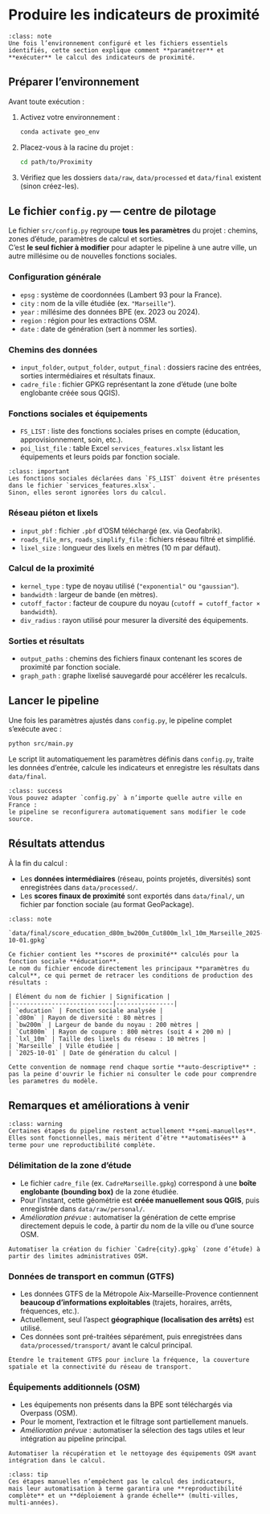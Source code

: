 ﻿# Produire les indicateurs de proximité

```{admonition} Objectif
:class: note
Une fois l’environnement configuré et les fichiers essentiels identifiés, cette section explique comment **paramétrer** et **exécuter** le calcul des indicateurs de proximité.
```

## Préparer l’environnement

Avant toute exécution :
1. Activez votre environnement :
   ```bash
   conda activate geo_env
   ```
2. Placez-vous à la racine du projet :
   ```bash
   cd path/to/Proximity
   ```
3. Vérifiez que les dossiers `data/raw`, `data/processed` et `data/final` existent (sinon créez-les).


## Le fichier `config.py` — centre de pilotage

Le fichier `src/config.py` regroupe **tous les paramètres** du projet : chemins, zones d’étude, paramètres de calcul et sorties.  
C’est **le seul fichier à modifier** pour adapter le pipeline à une autre ville, un autre millésime ou de nouvelles fonctions sociales.

### Configuration générale
- `epsg` : système de coordonnées (Lambert 93 pour la France).  
- `city` : nom de la ville étudiée (ex. `"Marseille"`).  
- `year` : millésime des données BPE (ex. 2023 ou 2024).  
- `region` : région pour les extractions OSM.  
- `date` : date de génération (sert à nommer les sorties).

### Chemins des données
- `input_folder`, `output_folder`, `output_final` : dossiers racine des entrées, sorties intermédiaires et résultats finaux.  
- `cadre_file` : fichier GPKG représentant la zone d’étude (une boîte englobante créée sous QGIS).

### Fonctions sociales et équipements
- `FS_LIST` : liste des fonctions sociales prises en compte (éducation, approvisionnement, soin, etc.).  
- `poi_list_file` : table Excel `services_features.xlsx` listant les équipements et leurs poids par fonction sociale.

```{admonition} Remarque
:class: important
Les fonctions sociales déclarées dans `FS_LIST` doivent être présentes dans le fichier `services_features.xlsx`.  
Sinon, elles seront ignorées lors du calcul.
```

### Réseau piéton et lixels
- `input_pbf` : fichier `.pbf` d’OSM téléchargé (ex. via Geofabrik).  
- `roads_file_mrs`, `roads_simplify_file` : fichiers réseau filtré et simplifié.  
- `lixel_size` : longueur des lixels en mètres (10 m par défaut).

### Calcul de la proximité
- `kernel_type` : type de noyau utilisé (`"exponential"` ou `"gaussian"`).  
- `bandwidth` : largeur de bande (en mètres).  
- `cutoff_factor` : facteur de coupure du noyau (`cutoff = cutoff_factor × bandwidth`).  
- `div_radius` : rayon utilisé pour mesurer la diversité des équipements.  

### Sorties et résultats
- `output_paths` : chemins des fichiers finaux contenant les scores de proximité par fonction sociale.  
- `graph_path` : graphe lixelisé sauvegardé pour accélérer les recalculs.


## Lancer le pipeline

Une fois les paramètres ajustés dans `config.py`, le pipeline complet s’exécute avec :

```bash
python src/main.py
```

Le script lit automatiquement les paramètres définis dans `config.py`, traite les données d’entrée, calcule les indicateurs et enregistre les résultats dans `data/final`.

```{admonition} Astuce
:class: success
Vous pouvez adapter `config.py` à n’importe quelle autre ville en France :  
le pipeline se reconfigurera automatiquement sans modifier le code source.
```


## Résultats attendus

À la fin du calcul :
- Les **données intermédiaires** (réseau, points projetés, diversités) sont enregistrées dans `data/processed/`.
- Les **scores finaux de proximité** sont exportés dans `data/final/`, un fichier par fonction sociale (au format GeoPackage).

```{admonition} Exemple
:class: note

`data/final/score_education_d80m_bw200m_Cut800m_lxl_10m_Marseille_2025-10-01.gpkg`

Ce fichier contient les **scores de proximité** calculés pour la fonction sociale **éducation**.  
Le nom du fichier encode directement les principaux **paramètres du calcul**, ce qui permet de retracer les conditions de production des résultats :

| Élément du nom de fichier | Signification |
|----------------------------|----------------|
| `education` | Fonction sociale analysée |
| `d80m` | Rayon de diversité : 80 mètres |
| `bw200m` | Largeur de bande du noyau : 200 mètres |
| `Cut800m` | Rayon de coupure : 800 mètres (soit 4 × 200 m) |
| `lxl_10m` | Taille des lixels du réseau : 10 mètres |
| `Marseille` | Ville étudiée |
| `2025-10-01` | Date de génération du calcul |

Cette convention de nommage rend chaque sortie **auto-descriptive** : pas la peine d'ouvrir le fichier ni consulter le code pour comprendre les parametres du modèle. 
```

## Remarques et améliorations à venir

```{admonition} Points d’amélioration et tâches en attente
:class: warning
Certaines étapes du pipeline restent actuellement **semi-manuelles**.  
Elles sont fonctionnelles, mais méritent d’être **automatisées** à terme pour une reproductibilité complète.
```

### Délimitation de la zone d’étude
- Le fichier `cadre_file` (ex. `CadreMarseille.gpkg`) correspond à une **boîte englobante (bounding box)** de la zone étudiée.  
- Pour l’instant, cette géométrie est **créée manuellement sous QGIS**, puis enregistrée dans `data/raw/personal/`.  
- *Amélioration prévue* : automatiser la génération de cette emprise directement depuis le code, à partir du nom de la ville ou d’une source OSM.

```{todo}
Automatiser la création du fichier `Cadre{city}.gpkg` (zone d’étude) à partir des limites administratives OSM.
```

### Données de transport en commun (GTFS)
- Les données GTFS de la Métropole Aix-Marseille-Provence contiennent **beaucoup d’informations exploitables** (trajets, horaires, arrêts, fréquences, etc.).  
- Actuellement, seul l’aspect **géographique (localisation des arrêts)** est utilisé.  
- Ces données sont pré-traitées séparément, puis enregistrées dans `data/processed/transport/` avant le calcul principal.

```{todo}
Étendre le traitement GTFS pour inclure la fréquence, la couverture spatiale et la connectivité du réseau de transport.
```

### Équipements additionnels (OSM)
- Les équipements non présents dans la BPE sont téléchargés via Overpass (OSM).  
- Pour le moment, l’extraction et le filtrage sont partiellement manuels.  
- *Amélioration prévue* : automatiser la sélection des tags utiles et leur intégration au pipeline principal.

```{todo}
Automatiser la récupération et le nettoyage des équipements OSM avant intégration dans le calcul.
```

```{admonition} En somme
:class: tip
Ces étapes manuelles n’empêchent pas le calcul des indicateurs,  
mais leur automatisation à terme garantira une **reproductibilité complète** et un **déploiement à grande échelle** (multi-villes, multi-années).
```
